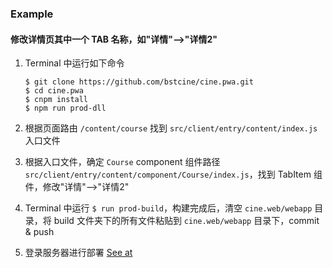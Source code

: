 ### Example

#### 修改详情页其中一个 TAB 名称，如"详情"-->"详情2"

1. Terminal 中运行如下命令

    ```shell
    $ git clone https://github.com/bstcine/cine.pwa.git
    $ cd cine.pwa
    $ cnpm install
    $ npm run prod-dll
    ```
2. 根据页面路由 `/content/course` 找到 `src/client/entry/content/index.js` 入口文件

3. 根据入口文件，确定 `Course` component 组件路径 `src/client/entry/content/component/Course/index.js`，找到 TabItem 组件，修改"详情"-->"详情2"

4. Terminal 中运行 `$ run prod-build`，构建完成后，清空 `cine.web/webapp` 目录，将 build 文件夹下的所有文件粘贴到 `cine.web/webapp` 目录下，commit & push

5. 登录服务器进行部署 [See at](https://github.com/bstcine/help/wiki/Server-%E9%83%A8%E7%BD%B2%E4%B8%8E%E9%85%8D%E7%BD%AE)





